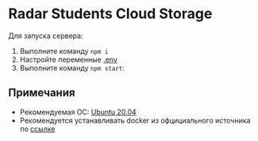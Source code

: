 # Radar Students Cloud Storage

Для запуска сервера:  
1. Выполните команду `npm i`
2. Настройте переменные [.env](https://github.com/ImAllergicToFish/CloudStorageTask/blob/master/.env)
3. Выполните команду `npm start`:

## Примечания
* Рекомендуемая ОС: [Ubuntu 20.04](https://releases.ubuntu.com/20.04/)
* Рекомендуется устанавливать docker из офцициального источника
по [ссылке](https://docs.docker.com/engine/install/ubuntu/)
